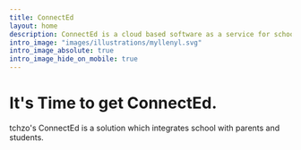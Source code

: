```yaml
---
title: ConnectEd
layout: home
description: ConnectEd is a cloud based software as a service for schools.
intro_image: "images/illustrations/myllenyl.svg"
intro_image_absolute: true
intro_image_hide_on_mobile: true
---
```


# It's Time to get ConnectEd.

tchzo's ConnectEd is a solution which integrates school with parents and students.
